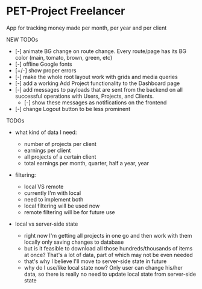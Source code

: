 # PET-Project Freelancer

App for tracking money made per month, per year and per client

NEW TODOs

- [-] animate BG change on route change. Every route/page has its BG color (main, tomato, brown, green, etc)
- [-] offline Google fonts
- [+/-] show proper errors
- [-] make the whole root layout work with grids and media queries
- [-] add a working Add Project functionality to the Dashboard page
- [-] add messages to payloads that are sent from the backend on all successful operations with Users, Projects, and Clients.
  - [-] show these messages as notifications on the frontend
- [-] change Logout button to be less prominent

TODOs

- what kind of data I need:

  - number of projects per client
  - earnings per client
  - all projects of a certain client
  - total earnings per month, quarter, half a year, year

- filtering:

  - local VS remote
  - currently I'm with local
  - need to implement both
  - local filtering will be used now
  - remote filtering will be for future use

- local vs server-side state
  - right now I'm getting all projects in one go and then work with them locally only saving changes to database
  - but is it feasible to download all those hundreds/thousands of items at once? That's a lot of data, part of which may not be even needed
  - that's why I believe I'll move to server-side state in future
  - why do I use/like local state now? Only user can change his/her data, so there is really no need to update local state from server-side state
